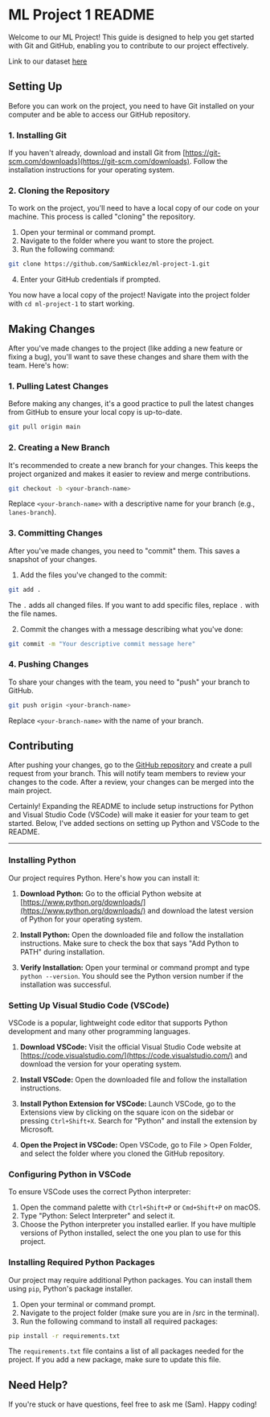 # ML Project 1 README

Welcome to our ML Project! This guide is designed to help you get started with Git and GitHub, enabling you to contribute to our project effectively.

Link to our dataset [here](https://www.kaggle.com/datasets/jacksondivakarr/student-classification-dataset?select=student.csv)
## Setting Up

Before you can work on the project, you need to have Git installed on your computer and be able to access our GitHub repository.

### 1. Installing Git

If you haven't already, download and install Git from [https://git-scm.com/downloads](https://git-scm.com/downloads). Follow the installation instructions for your operating system.

### 2. Cloning the Repository

To work on the project, you'll need to have a local copy of our code on your machine. This process is called "cloning" the repository.

1. Open your terminal or command prompt.
2. Navigate to the folder where you want to store the project.
3. Run the following command:

```sh
git clone https://github.com/SamNicklez/ml-project-1.git
```

4. Enter your GitHub credentials if prompted.

You now have a local copy of the project! Navigate into the project folder with `cd ml-project-1` to start working.

## Making Changes

After you've made changes to the project (like adding a new feature or fixing a bug), you'll want to save these changes and share them with the team. Here's how:

### 1. Pulling Latest Changes

Before making any changes, it's a good practice to pull the latest changes from GitHub to ensure your local copy is up-to-date.

```sh
git pull origin main
```

### 2. Creating a New Branch

It's recommended to create a new branch for your changes. This keeps the project organized and makes it easier to review and merge contributions.

```sh
git checkout -b <your-branch-name>
```

Replace `<your-branch-name>` with a descriptive name for your branch (e.g., `lanes-branch`).

### 3. Committing Changes

After you've made changes, you need to "commit" them. This saves a snapshot of your changes.

1. Add the files you've changed to the commit:

```sh
git add .
```

The `.` adds all changed files. If you want to add specific files, replace `.` with the file names.

2. Commit the changes with a message describing what you've done:

```sh
git commit -m "Your descriptive commit message here"
```

### 4. Pushing Changes

To share your changes with the team, you need to "push" your branch to GitHub.

```sh
git push origin <your-branch-name>
```

Replace `<your-branch-name>` with the name of your branch.

## Contributing

After pushing your changes, go to the [GitHub repository](https://github.com/SamNicklez/ml-project-1) and create a pull request from your branch. This will notify team members to review your changes to the code. After a review, your changes can be merged into the main project.

Certainly! Expanding the README to include setup instructions for Python and Visual Studio Code (VSCode) will make it easier for your team to get started. Below, I've added sections on setting up Python and VSCode to the README.

---

### Installing Python

Our project requires Python. Here's how you can install it:

1. **Download Python:** Go to the official Python website at [https://www.python.org/downloads/](https://www.python.org/downloads/) and download the latest version of Python for your operating system.

2. **Install Python:** Open the downloaded file and follow the installation instructions. Make sure to check the box that says "Add Python to PATH" during installation.

3. **Verify Installation:** Open your terminal or command prompt and type `python --version`. You should see the Python version number if the installation was successful.

### Setting Up Visual Studio Code (VSCode)

VSCode is a popular, lightweight code editor that supports Python development and many other programming languages.

1. **Download VSCode:** Visit the official Visual Studio Code website at [https://code.visualstudio.com/](https://code.visualstudio.com/) and download the version for your operating system.

2. **Install VSCode:** Open the downloaded file and follow the installation instructions.

3. **Install Python Extension for VSCode:** Launch VSCode, go to the Extensions view by clicking on the square icon on the sidebar or pressing `Ctrl+Shift+X`. Search for "Python" and install the extension by Microsoft.

4. **Open the Project in VSCode:** Open VSCode, go to File > Open Folder, and select the folder where you cloned the GitHub repository.

### Configuring Python in VSCode

To ensure VSCode uses the correct Python interpreter:

1. Open the command palette with `Ctrl+Shift+P` or `Cmd+Shift+P` on macOS.
2. Type "Python: Select Interpreter" and select it.
3. Choose the Python interpreter you installed earlier. If you have multiple versions of Python installed, select the one you plan to use for this project.

### Installing Required Python Packages

Our project may require additional Python packages. You can install them using `pip`, Python's package installer.

1. Open your terminal or command prompt.
2. Navigate to the project folder (make sure you are in /src in the terminal).
3. Run the following command to install all required packages:

```sh
pip install -r requirements.txt
```

The `requirements.txt` file contains a list of all packages needed for the project. If you add a new package, make sure to update this file.

## Need Help?

If you're stuck or have questions, feel free to ask me (Sam). Happy coding!
